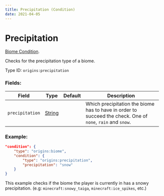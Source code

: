 ```yaml
---
title: Precipitation (Condition)
date: 2021-04-05
---
```

# Precipitation

[Biome Condition](../biome_conditions.md).

Checks for the precipitation type of a biome.

Type ID: `origins:precipitation`

### Fields:

Field  | Type | Default | Description
-------|------|---------|-------------
`precipitation` | [String](../data_types/string.md) | |  Which precipitation the biome has to have in order to succeed the check. One of `none`, `rain` and `snow`.

### Example:
```json
"condition": {
    "type": "origins:biome",
    "condition": {
        "type": "origins:precipitation",
        "precipitation": "snow"
    }
}
```
This example checks if the biome the player is currently in has a snowy precipitation. (e.g: `minecraft:snowy_taiga`, `minecraft:ice_spikes`, etc.)